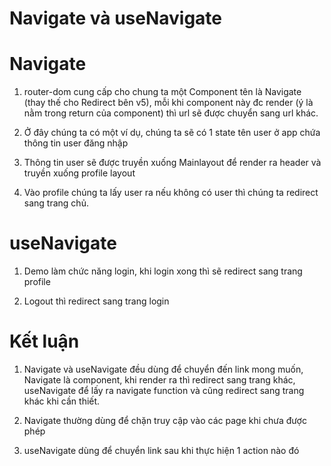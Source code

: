 # Navigate và useNavigate

# Navigate

1. router-dom cung cấp cho chung ta một Component tên là Navigate (thay thế cho Redirect bên v5), mỗi khi component này đc render (ý là nằm trong return của component) thì url sẽ được chuyển sang url khác.

2. Ở đây chúng ta có một ví dụ, chúng ta sẽ có 1 state tên user ở app chứa thông tin user đăng nhập

3. Thông tin user sẽ được truyền xuống Mainlayout để render ra header và truyền xuống profile layout


4. Vào profile chúng ta lấy user ra nếu không có user thì chúng ta redirect sang trang chủ.

# useNavigate

1. Demo làm chức năng login, khi login xong thì sẽ redirect sang trang profile

2. Logout thì redirect sang trang login


# Kết luận

1. Navigate và useNavigate đều dùng để chuyển đến link mong muốn, Navigate là component, khi render ra thì redirect sang trang khác, useNavigate để lấy ra navigate function và cũng redirect sang trang khác khi cần thiết.

2. Navigate thường dùng để chặn truy cập vào các page khi chưa được phép

3. useNavigate dùng để chuyển link sau khi thực hiện 1 action nào đó


